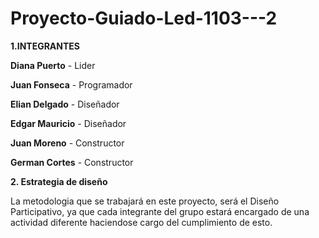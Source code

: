 # Proyecto-Guiado-Led-1103---2
**1.INTEGRANTES**

**Diana Puerto** - Lider 

**Juan Fonseca** - Programador 

**Elian Delgado** - Diseñador 

**Edgar Mauricio** - Diseñador

**Juan Moreno** - Constructor 

**German Cortes** - Constructor 

**2. Estrategia de diseño**
 
La metodologia que se trabajará en este proyecto, será el Diseño Participativo, ya que cada integrante del grupo estará encargado de una actividad diferente haciendose cargo del cumplimiento de esto.

